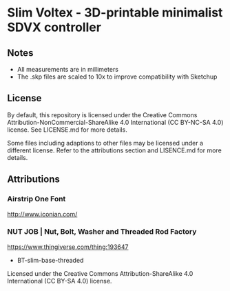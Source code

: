 # Slim Voltex - 3D-printable minimalist SDVX controller

## Notes
* All measurements are in millimeters
* The .skp files are scaled to 10x to improve compatibility with Sketchup

## License
By default, this repository is licensed under the Creative Commons Attribution-NonCommercial-ShareAlike 4.0 International (CC BY-NC-SA 4.0) license. See LICENSE.md for more details.

Some files including adaptions to other files may be licensed under a different license. Refer to the attributions section and LISENCE.md for more details.

## Attributions
### Airstrip One Font
http://www.iconian.com/

### NUT JOB | Nut, Bolt, Washer and Threaded Rod Factory 
https://www.thingiverse.com/thing:193647
* BT-slim-base-threaded

Licensed under the Creative Commons Attribution-ShareAlike 4.0 International (CC BY-SA 4.0) license. 
